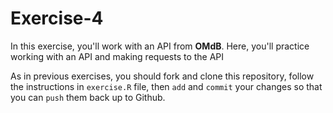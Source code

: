 # Exercise-4

In this exercise, you'll work with an API from **OMdB**. Here, you'll
practice working with an API and making requests to the API

As in previous exercises, you should fork and clone this repository,
follow the instructions in `exercise.R` file, then `add` and `commit`
your changes so that you can `push` them back up to Github.
